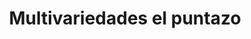 ---
title: "Multivariedades el puntazo"
url: /amalfi/multivariedades-el-puntazo/
shop: tienda de variedades
---